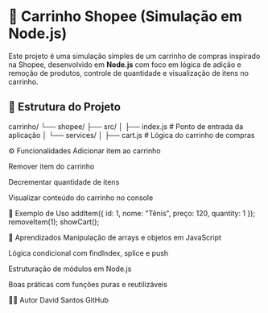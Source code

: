 # 🛒 Carrinho Shopee (Simulação em Node.js)

Este projeto é uma simulação simples de um carrinho de compras inspirado na Shopee, 
desenvolvido em **Node.js** com foco em lógica de adição e remoção de produtos, controle de quantidade e visualização de itens no carrinho.

## 📁 Estrutura do Projeto

carrinho/
└── shopee/
├── src/
│ ├── index.js # Ponto de entrada da aplicação
│ └── services/
│ ├── cart.js # Lógica do carrinho de compras


⚙️ Funcionalidades
Adicionar item ao carrinho

Remover item do carrinho

Decrementar quantidade de itens

Visualizar conteúdo do carrinho no console

📌 Exemplo de Uso
addItem({ id: 1, nome: "Tênis", preço: 120, quantity: 1 });
removeItem(1);
showCart();

🧠 Aprendizados
Manipulação de arrays e objetos em JavaScript

Lógica condicional com findIndex, splice e push

Estruturação de módulos em Node.js

Boas práticas com funções puras e reutilizáveis

🙋‍♂️ Autor
David Santos
GitHub
